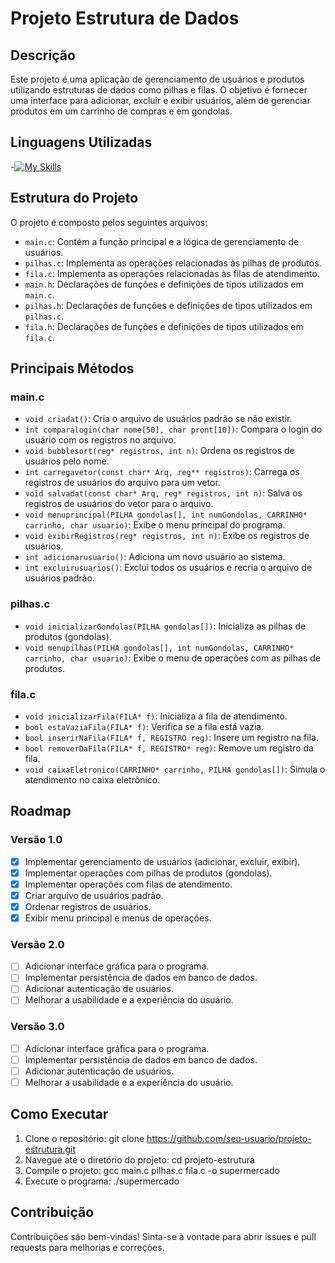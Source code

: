 <h1>Projeto Estrutura de Dados</h1>

## Descrição

Este projeto é uma aplicação de gerenciamento de usuários e produtos utilizando estruturas de dados como pilhas e filas. O objetivo é fornecer uma interface para adicionar, excluir e exibir usuários, além de gerenciar produtos em um carrinho de compras e em gondolas.

## Linguagens Utilizadas

-[![My Skills](https://skillicons.dev/icons?i=c)](https://skillicons.dev)

## Estrutura do Projeto

O projeto é composto pelos seguintes arquivos:

- `main.c`: Contém a função principal e a lógica de gerenciamento de usuários.
- `pilhas.c`: Implementa as operações relacionadas às pilhas de produtos.
- `fila.c`: Implementa as operações relacionadas às filas de atendimento.
- `main.h`: Declarações de funções e definições de tipos utilizados em `main.c`.
- `pilhas.h`: Declarações de funções e definições de tipos utilizados em `pilhas.c`.
- `fila.h`: Declarações de funções e definições de tipos utilizados em `fila.c`.

## Principais Métodos

### main.c

- `void criadat()`: Cria o arquivo de usuários padrão se não existir.
- `int comparalogin(char nome[50], char pront[10])`: Compara o login do usuário com os registros no arquivo.
- `void bubblesort(reg* registros, int n)`: Ordena os registros de usuários pelo nome.
- `int carregavetor(const char* Arq, reg** registros)`: Carrega os registros de usuários do arquivo para um vetor.
- `void salvadat(const char* Arq, reg* registros, int n)`: Salva os registros de usuários do vetor para o arquivo.
- `void menuprincipal(PILHA gondolas[], int numGondolas, CARRINHO* carrinho, char usuario)`: Exibe o menu principal do programa.
- `void exibirRegistros(reg* registros, int n)`: Exibe os registros de usuários.
- `int adicionarusuario()`: Adiciona um novo usuário ao sistema.
- `int excluirusuarios()`: Exclui todos os usuários e recria o arquivo de usuários padrão.

### pilhas.c

- `void inicializarGondolas(PILHA gondolas[])`: Inicializa as pilhas de produtos (gondolas).
- `void menupilhas(PILHA gondolas[], int numGondolas, CARRINHO* carrinho, char usuario)`: Exibe o menu de operações com as pilhas de produtos.

### fila.c

- `void inicializarFila(FILA* f)`: Inicializa a fila de atendimento.
- `bool estaVaziaFila(FILA* f)`: Verifica se a fila está vazia.
- `bool inserirNaFila(FILA* f, REGISTRO reg)`: Insere um registro na fila.
- `bool removerDaFila(FILA* f, REGISTRO* reg)`: Remove um registro da fila.
- `void caixaEletronico(CARRINHO* carrinho, PILHA gondolas[])`: Simula o atendimento no caixa eletrônico.

## Roadmap

### Versão 1.0

- [x] Implementar gerenciamento de usuários (adicionar, excluir, exibir).
- [x] Implementar operações com pilhas de produtos (gondolas).
- [x] Implementar operações com filas de atendimento.
- [x] Criar arquivo de usuários padrão.
- [x] Ordenar registros de usuários.
- [x] Exibir menu principal e menus de operações.

### Versão 2.0

- [ ] Adicionar interface gráfica para o programa.
- [ ] Implementar persistência de dados em banco de dados.
- [ ] Adicionar autenticação de usuários.
- [ ] Melhorar a usabilidade e a experiência do usuário.

### Versão 3.0

- [ ] Adicionar interface gráfica para o programa.
- [ ] Implementar persistência de dados em banco de dados.
- [ ] Adicionar autenticação de usuários.
- [ ] Melhorar a usabilidade e a experiência do usuário.

## Como Executar

1. Clone o repositório:
 git clone https://github.com/seu-usuario/projeto-estrutura.git
2. Navegue até o diretório do projeto:
 cd projeto-estrutura  
3. Compile o projeto:
 gcc main.c pilhas.c fila.c -o supermercado
4. Execute o programa:
 ./supermercado
## Contribuição

Contribuições são bem-vindas! Sinta-se à vontade para abrir issues e pull requests para melhorias e correções.
